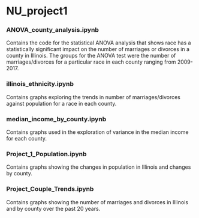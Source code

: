 # NU_project1

### ANOVA_county_analysis.ipynb
Contains the code for the statistical ANOVA analysis that shows race has a statistically significant impact on the number of marriages or divorces in a county in Illinois. The groups for the ANOVA test were the number of marriages/divorces for a particular race in each county ranging from 2009-2017.

### illinois_ethnicity.ipynb
Contains graphs exploring the trends in number of marriages/divorces against population for a race in each county.

### median_income_by_county.ipynb
Contains graphs used in the exploration of variance in the median income for each county.

### Project_1_Population.ipynb
Contains graphs showing the changes in population in Illinois and changes by county.

### Project_Couple_Trends.ipynb
Contains graphs showing the number of marriages and divorces in Illinois and by county over the past 20 years.
